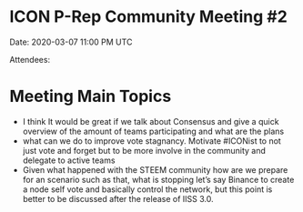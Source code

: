 # ICON P-Rep Community Meeting #2

Date: 2020-03-07 11:00 PM UTC

Attendees: 

# Meeting Main Topics

* I think It would be great if we talk about Consensus and give a quick overview of the amount of teams participating and what are the plans
* what can we do to improve vote stagnancy. Motivate #ICONist to not just vote and forget but to be more involve in the community and delegate to active teams
* Given what happened with the STEEM community how are we prepare for an scenario such as that, what is stopping let’s say Binance to create a node self vote and basically control the network, but this point is better to be discussed after the release of IISS 3.0.

